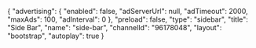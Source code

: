 {
    "advertising": {
        "enabled": false,
        "adServerUrl": null,
        "adTimeout": 2000,
        "maxAds": 100,
        "adInterval": 0
    },
    "preload": false,
    "type": "sidebar",
    "title": "Side Bar",
    "name": "side-bar",
    "channelId": "96178048",
    "layout": "bootstrap",
    "autoplay": true
}